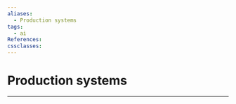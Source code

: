 ```yaml
---
aliases:
  - Production systems
tags:
  - ai
References: 
cssclasses:
---
```

# Production systems




***